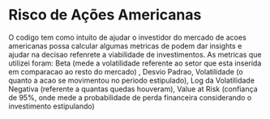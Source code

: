 # Risco de Ações Americanas
O codigo tem como intuito de ajudar o investidor do mercado de acoes americanas possa calcular algumas metricas de podem dar insights e ajudar na decisao refenrete a viabilidade de investimentos. As metricas que utilizei foram: Beta (mede a volatilidade referente ao setor que esta inserida em comparacao ao resto do mercado) , Desvio Padrao, Volatilidade (o quanto a acao se movimentou no periodo estipulado), Log da Volatilidade Negativa (referente a quantas quedas houveram), Value at Risk (confiança de 95%, onde mede a probabilidade de perda financeira considerando o investimento estipulando)
